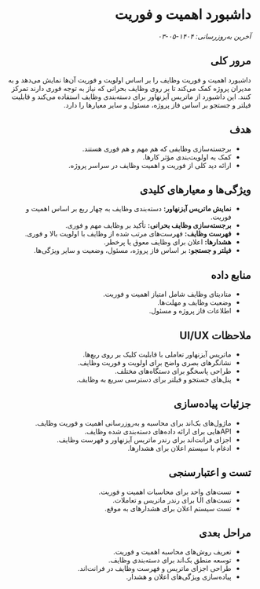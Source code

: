 <div dir="rtl" style="text-align: right;">

# داشبورد اهمیت و فوریت

_آخرین به‌روزرسانی: ۱۴۰۴-۰۵-۰۳_

## مرور کلی
داشبورد اهمیت و فوریت وظایف را بر اساس اولویت و فوریت آن‌ها نمایش می‌دهد و به مدیران پروژه کمک می‌کند تا بر روی وظایف بحرانی که نیاز به توجه فوری دارند تمرکز کنند. این داشبورد از ماتریس آیزنهاور برای دسته‌بندی وظایف استفاده می‌کند و قابلیت فیلتر و جستجو بر اساس فاز پروژه، مسئول و سایر معیارها را دارد.

## هدف
- برجسته‌سازی وظایفی که هم مهم و هم فوری هستند.
- کمک به اولویت‌بندی مؤثر کارها.
- ارائه دید کلی از فوریت و اهمیت وظایف در سراسر پروژه.

## ویژگی‌ها و معیارهای کلیدی
- **نمایش ماتریس آیزنهاور:** دسته‌بندی وظایف به چهار ربع بر اساس اهمیت و فوریت.
- **برجسته‌سازی وظایف بحرانی:** تأکید بر وظایف مهم و فوری.
- **فهرست وظایف:** فهرست‌های مرتب شده از وظایف با اولویت بالا و فوری.
- **هشدارها:** اعلان برای وظایف معوق یا پرخطر.
- **فیلتر و جستجو:** بر اساس فاز پروژه، مسئول، وضعیت و سایر ویژگی‌ها.

## منابع داده
- متادیتای وظایف شامل امتیاز اهمیت و فوریت.
- وضعیت وظایف و مهلت‌ها.
- اطلاعات فاز پروژه و مسئول.

## ملاحظات UI/UX
- ماتریس آیزنهاور تعاملی با قابلیت کلیک بر روی ربع‌ها.
- نشانگرهای بصری واضح برای اولویت و فوریت وظایف.
- طراحی پاسخگو برای دستگاه‌های مختلف.
- پنل‌های جستجو و فیلتر برای دسترسی سریع به وظایف.

## جزئیات پیاده‌سازی
- ماژول‌های بک‌اند برای محاسبه و به‌روزرسانی اهمیت و فوریت وظایف.
- APIهایی برای ارائه داده‌های دسته‌بندی شده وظایف.
- اجزای فرانت‌اند برای رندر ماتریس آیزنهاور و فهرست وظایف.
- ادغام با سیستم اعلان برای هشدارها.

## تست و اعتبارسنجی
- تست‌های واحد برای محاسبات اهمیت و فوریت.
- تست‌های UI برای رندر ماتریس و تعاملات.
- تست سیستم اعلان برای هشدارهای به موقع.

## مراحل بعدی
- تعریف روش‌های محاسبه اهمیت و فوریت.
- توسعه منطق بک‌اند برای دسته‌بندی وظایف.
- طراحی اجزای ماتریس و فهرست وظایف در فرانت‌اند.
- پیاده‌سازی ویژگی‌های اعلان و هشدار.

</div>
